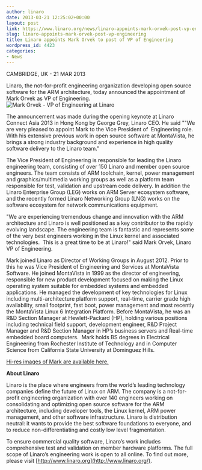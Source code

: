 ```yaml
---
author: linaro
date: 2013-03-21 12:25:02+00:00
layout: post
link: https://www.linaro.org/news/linaro-appoints-mark-orvek-post-vp-engineering/
slug: linaro-appoints-mark-orvek-post-vp-engineering
title: Linaro appoints Mark Orvek to post of VP of Engineering
wordpress_id: 4423
categories:
- News
---
```


CAMBRIDGE, UK - 21 MAR 2013

Linaro, the not-for-profit engineering organization developing open source software for the ARM architecture, today announced the appointment of Mark Orvek as VP of Engineering. ![Mark Orvek - VP of Engineering at Linaro](http://www.linaro.org/assets/common/w128/thumb_Mark_Orvek_High_Res_128x85.jpg)

The announcement was made during the opening keynote at Linaro Connect Asia 2013 in Hong Kong by George Grey, Linaro CEO. He said ""We are very pleased to appoint Mark to the Vice President of  Engineering role. With his extensive previous work in open source software at MontaVista, he brings a strong industry background and experience in high quality software delivery to the Linaro team."

The Vice President of Engineering is responsible for leading the Linaro engineering team, consisting of over 150 Linaro and member open source engineers. The team consists of ARM toolchain, kernel, power management and graphics/multimedia working groups as well as a platform team responsible for test, validation and upstream code delivery. In addition the Linaro Enterprise Group (LEG) works on ARM Server ecosystem software, and the recently formed Linaro Networking Group (LNG) works on the software ecosystem for network communications equipment.

"We are experiencing tremendous change and innovation with the ARM architecture and Linaro is well positioned as a key contributor to the rapidly evolving landscape. The engineering team is fantastic and represents some of the very best engineers working in the Linux kernel and associated technologies.  This is a great time to be at Linaro!" said Mark Orvek, Linaro VP of Engineering.

Mark joined Linaro as Director of Working Groups in August 2012. Prior to this he was Vice President of Engineering and Services at MontaVista Software. He joined MontaVista in 1999 as the director of engineering, responsible for new product development focused on making the Linux operating system suitable for embedded systems and embedded applications. He managed the development of key technologies for Linux including multi-architecture platform support, real-time, carrier grade high availability, small footprint, fast boot, power management and most recently the MontaVista Linux 6 Integration Platform. Before MontaVista, he was an R&D Section Manager at Hewlett-Packard (HP), holding various positions including technical field support, development engineer, R&D Project Manager and R&D Section Manager in HP’s business servers and Real-time embedded board computers.  Mark holds BS degrees in Electrical Engineering from Rochester Institute of Technology and in Computer Science from California State University at Dominguez Hills.

[Hi-res images of Mark are available here.](http://www.linaro.org/assets/gallery/Mark_Orvek_High_Res.jpg)



**About Linaro**

Linaro is the place where engineers from the world’s leading technology companies define the future of Linux on ARM. The company is a not-for-profit engineering organization with over 140 engineers working on consolidating and optimizing open source software for the ARM architecture, including developer tools, the Linux kernel, ARM power management, and other software infrastructure. Linaro is distribution neutral: it wants to provide the best software foundations to everyone, and to reduce non-differentiating and costly low level fragmentation.

To ensure commercial quality software, Linaro’s work includes comprehensive test and validation on member hardware platforms. The full scope of Linaro’s engineering work is open to all online. To find out more, please visit [http://www.linaro.org](http://www.linaro.org/).